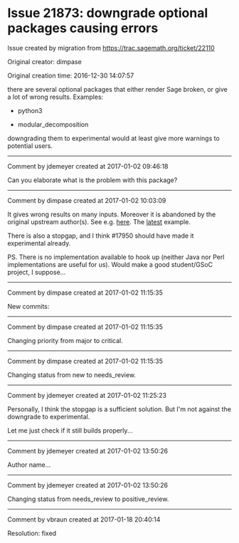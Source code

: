 # Issue 21873: downgrade optional packages causing errors

Issue created by migration from https://trac.sagemath.org/ticket/22110

Original creator: dimpase

Original creation time: 2016-12-30 14:07:57

there are several optional packages that either render Sage broken,
or give a lot of wrong results. Examples:

  * python3

  * modular_decomposition

downgrading them to experimental would at least give more warnings
to potential users.


---

Comment by jdemeyer created at 2017-01-02 09:46:18

Can you elaborate what is the problem with this package?


---

Comment by dimpase created at 2017-01-02 10:03:09

It gives wrong results on many inputs. Moreover it is abandoned by the original upstream author(s).
See e.g. [here](https://groups.google.com/d/msg/sage-support/Iha5__c_h44/cMrV6D6u1igJ).
The [latest](https://groups.google.com/d/msg/sage-devel/p7j1uZlmGII/w8Gj9WH1CAAJ) example. 

There is also a stopgap, and I think #17950 should have made it experimental already.

PS. There is no implementation available to hook up (neither Java nor Perl
implementations are useful for us). Would make a good student/GSoC project, I suppose...


---

Comment by dimpase created at 2017-01-02 11:15:35

New commits:


---

Comment by dimpase created at 2017-01-02 11:15:35

Changing priority from major to critical.


---

Comment by dimpase created at 2017-01-02 11:15:35

Changing status from new to needs_review.


---

Comment by jdemeyer created at 2017-01-02 11:25:23

Personally, I think the stopgap is a sufficient solution. But I'm not against the downgrade to experimental.

Let me just check if it still builds properly...


---

Comment by jdemeyer created at 2017-01-02 13:50:26

Author name...


---

Comment by jdemeyer created at 2017-01-02 13:50:26

Changing status from needs_review to positive_review.


---

Comment by vbraun created at 2017-01-18 20:40:14

Resolution: fixed
